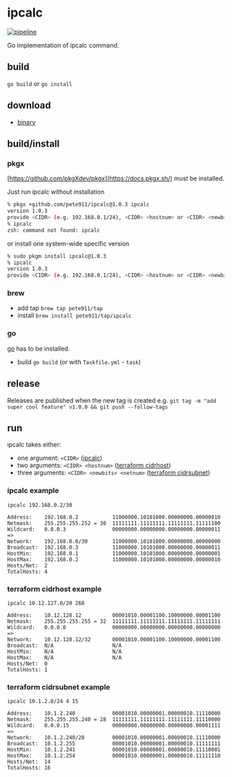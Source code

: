 # ipcalc

[![pipeline](https://github.com/pete911/ipcalc/actions/workflows/pipeline.yml/badge.svg)](https://github.com/pete911/ipcalc/actions/workflows/pipeline.yml)

Go implementation of ipcalc command.

## build

`go build` or `go install`

## download

- [binary](https://github.com/pete911/ipcalc/releases)

## build/install

### pkgx

[https://github.com/pkgXdev/pkgx](https://docs.pkgx.sh/) must be installed.

Just run ipcalc without installation
```bash
% pkgx +github.com/pete911/ipcalc@1.0.3 ipcalc
version 1.0.3
provide <CIDR> (e.g. 192.168.0.1/24), <CIDR> <hostnum> or <CIDR> <newbits> <netnum> as argument
% ipcalc
zsh: command not found: ipcalc
```
or install one system-wide specific version
```bash
% sudo pkgm install ipcalc@1.0.3
% ipcalc
version 1.0.3
provide <CIDR> (e.g. 192.168.0.1/24), <CIDR> <hostnum> or <CIDR> <newbits> <netnum> as argument
```

### brew

- add tap `brew tap pete911/tap`
- install `brew install pete911/tap/ipcalc`

### go

[go](https://golang.org/dl/) has to be installed.
- build `go build` (or with `Taskfile.yml` - `task`)

## release

Releases are published when the new tag is created e.g.
`git tag -m "add super cool feature" v1.0.0 && git push --follow-tags`

## run

ipcalc takes either:
- one argument: `<CIDR>` ([ipcalc](http://jodies.de/ipcalc))
- two arguments: `<CIDR> <hostnum>` ([terraform cidrhost](https://www.terraform.io/docs/language/functions/cidrhost.html))
- three arguments: `<CIDR> <newbits> <netnum>` ([terraform cidrsubnet](https://www.terraform.io/docs/language/functions/cidrsubnet.html))

### ipcalc example

```
ipcalc 192.168.0.2/30

Address:    192.168.0.2           11000000.10101000.00000000.00000010
Netmask:    255.255.255.252 = 30  11111111.11111111.11111111.11111100
Wildcard:   0.0.0.3               00000000.00000000.00000000.00000011
=>
Network:    192.168.0.0/30        11000000.10101000.00000000.00000000
Broadcast:  192.168.0.3           11000000.10101000.00000000.00000011
HostMin:    192.168.0.1           11000000.10101000.00000000.00000001
HostMax:    192.168.0.2           11000000.10101000.00000000.00000010
Hosts/Net:  2
TotalHosts: 4
```

### terraform cidrhost example

```
ipcalc 10.12.127.0/20 268

Address:    10.12.128.12          00001010.00001100.10000000.00001100
Netmask:    255.255.255.255 = 32  11111111.11111111.11111111.11111111
Wildcard:   0.0.0.0               00000000.00000000.00000000.00000000
=>
Network:    10.12.128.12/32       00001010.00001100.10000000.00001100
Broadcast:  N/A                   N/A
HostMin:    N/A                   N/A
HostMax:    N/A                   N/A
Hosts/Net:  0
TotalHosts: 1
```

### terraform cidrsubnet example

```
ipcalc 10.1.2.0/24 4 15

Address:    10.1.2.240            00001010.00000001.00000010.11110000
Netmask:    255.255.255.240 = 28  11111111.11111111.11111111.11110000
Wildcard:   0.0.0.15              00000000.00000000.00000000.00001111
=>
Network:    10.1.2.240/28         00001010.00000001.00000010.11110000
Broadcast:  10.1.2.255            00001010.00000001.00000010.11111111
HostMin:    10.1.2.241            00001010.00000001.00000010.11110001
HostMax:    10.1.2.254            00001010.00000001.00000010.11111110
Hosts/Net:  14
TotalHosts: 16
```
